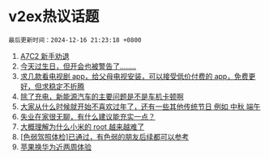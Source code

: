 # v2ex热议话题

`最后更新时间：2024-12-16 21:23:18 +0800`

1. [A7C2 新手劝退](https://www.v2ex.com/t/1097730)
1. [今天过生日，但开会也被警告了........](https://www.v2ex.com/t/1097910)
1. [求几款看电视剧 app，给父母电视安装，可以接受低价付费的 app，免费更好，但求稳定不折腾](https://www.v2ex.com/t/1097788)
1. [除了充电，新能源汽车的主要问题是不是车机卡顿啊](https://www.v2ex.com/t/1097804)
1. [大家从什么时候就开始不喜欢过年了，还有一些其他传统节日 例如 中秋 端午](https://www.v2ex.com/t/1097811)
1. [失业在家很无聊，有什么建议能充实一点？](https://www.v2ex.com/t/1097820)
1. [大概理解为什么小米的 root 越来越难了](https://www.v2ex.com/t/1097870)
1. [[色弱驾照体检]已通过，有色弱的朋友后续都可以参考](https://www.v2ex.com/t/1097760)
1. [苹果换华为近两周体验](https://www.v2ex.com/t/1097947)

